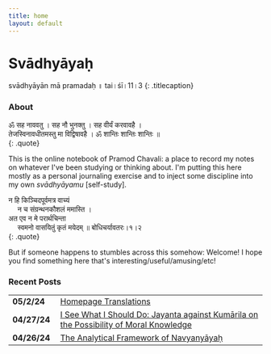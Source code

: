 ```yaml
---
title: home
layout: default
---
```


# Svādhyāyaḥ

svādhyāyān mā pramadaḥ ॥ tai।śī।11।3 
{: .titlecaption}

### About

<div>
ॐ सह नाववतु । सह नौ भुनक्तु । सह वीर्यं करवावहै । <br>
तेजस्विनावधीतमस्तु मा विद्विषावहै । ॐ शान्तिः शान्तिः शान्तिः ॥
</div>
{: .quote}

This is the online notebook of Pramod Chavali: a place to record my notes on whatever I've been studying or thinking about. I'm putting this here mostly as a personal journaling exercise and to inject some discipline into my own *svādhyāyamu* [self-study]. 

<div>
न हि किञ्चिदपूर्वमत्र वाच्यं <br>
&emsp; न च संग्रन्थनकौशलं ममास्ति । <br>
अत एव न मे परार्थचिन्ता <br>
&emsp; स्वमनो वासयितुं कृतं मयेदम् ॥ बोधिचर्यावतरः।१।२
</div>
{: .quote}

But if someone happens to stumbles across this somehow: Welcome! I hope you find something here that's interesting/useful/amusing/etc!

### Recent Posts

<table>
	<tr>
		<td><b>05/2/24&nbsp;</b></td>
		<td><a href="homepage_translations.html">Homepage Translations</a></td>
	</tr>
	<tr>
		<td><b>04/27/24&nbsp;</b></td>
		<td><a href="jayanta_dharma_jnyaanam.html">I See What I Should Do: Jayanta against Kumārila on the Possibility of Moral Knowledge</a></td>
	</tr>
	<tr>
		<td><b>04/26/24&nbsp;</b></td>
		<td><a href="the_analytical_framework_of_navyanyaya.html">The Analytical Framework of Navyanyāyaḥ</a></td>
	</tr>
</table>
